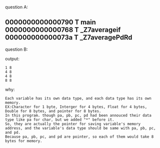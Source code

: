 question A:  
  
0000000000000790 T main  
0000000000000768 T _Z7averageif  
000000000000073a T _Z7averagePdRd  
-------------------------------------  
question B:  
  
output:  
  
    1 8  
    4 8  
    4 8  
    8 8  
  
why:  
  
    Each variable has its own data type, and each data type has its own memory.  
    EX:Character for 1 byte, Interger for 4 bytes, Float for 4 bytes, Double for 8 bytes, and pointer for 8 bytes.  
    In this program. though pa, pb, pc, pd had been annouced their data type like pa for char, but we added "*" before it.  
    So, they are actually the pointer for saving variable's memory address, and the variable's data type should be same with pa, pb, pc, and pd.  
    Because pa, pb, pc, and pd are pointer, so each of them would take 8 bytes for memory.  
